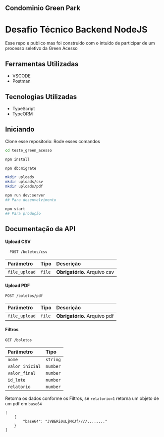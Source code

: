 
## Condominio Green Park

# Desafio Técnico Backend NodeJS

Esse repo e publico mas foi construido com o intuido de participar de um processo seletivo da Green Acesso



## Ferramentas Utilizadas

- VSCODE
- Postman


## Tecnologias Utilizadas

- TypeScript
- TypeORM


## Iniciando
Clone esse repositorio:
Rode esses comandos

```bash
cd teste_green_acesso

npm install

npm db:migrate

mkdir uploads
mkdir uploads/csv
mkdir uploads/pdf

npm run dev:server
## Para desenvolvimento

npm start
## Para produção

```


## Documentação da API

#### Upload CSV

```http
  POST /boletos/csv
```

| Parâmetro   | Tipo       | Descrição                           |
| :---------- | :--------- | :---------------------------------- |
| `file_upload` | `file` | **Obrigatório**. Arquivo csv |

#### Upload PDF
```
POST /boletos/pdf
```

| Parâmetro   | Tipo       | Descrição                           |
| :---------- | :--------- | :---------------------------------- |
| `file_upload` | `file` | **Obrigatório**. Arquivo pdf |

#### Filtros
```
GET /boletos
```

| Parâmetro   | Tipo       |
| :---------- | :--------- |
| `nome` | `string` | 
| `valor_inicial` | `number` |
| `valor_final` | `number` |
| `id_lote` | `number` | 
| `relatorio` | `number` | 

Retorna os dados conforme os Filtros, se ```relatorio=1``` retorna um objeto de um pdf em ```base64```
```
[
    {
        "base64": "JVBERi0xLjMKJf////........"
    }
]

````